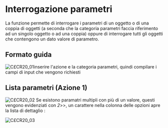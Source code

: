 # Interrogazione parametri
La funzione permette di interrogare i parametri di un oggetto o di una coppia di oggetti (a seconda che la categoria parametri faccia riferimento ad un singolo oggetto o ad una coppia) oppure di interrogare tutti gli oggetti che contengono un dato valore di parametro.

## Formato guida
![C£CR20_01](http://localhost:3000/immagini/MBDOC_OGG-P_C£CR20I/CXCR20_01.png)inserire l'azione e la categoria parametri, quindi compilare i campi di input che vengono richiesti

## Lista parametri (Azione 1)
![C£CR20_02](http://localhost:3000/immagini/MBDOC_OGG-P_C£CR20I/CXCR20_02.png)
Se esistono paramatri multipli con più di un valore, questi vengono evidenziati con _2_>>, un carattere nella colonna delle opzioni apre la lista di dettaglio : 

![C£CR20_03](http://localhost:3000/immagini/MBDOC_OGG-P_C£CR20I/CXCR20_03.png)